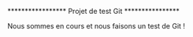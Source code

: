 ***************** Projet de test Git ****************

Nous sommes en cours et nous faisons un test de Git !